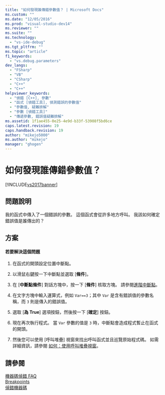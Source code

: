 ```yaml
---
title: "如何發現誰傳錯參數值？ | Microsoft Docs"
ms.custom: ""
ms.date: "12/05/2016"
ms.prod: "visual-studio-dev14"
ms.reviewer: ""
ms.suite: ""
ms.technology: 
  - "vs-ide-debug"
ms.tgt_pltfrm: ""
ms.topic: "article"
f1_keywords: 
  - "vs.debug.parameters"
dev_langs: 
  - "FSharp"
  - "VB"
  - "CSharp"
  - "C++"
  - "C++"
helpviewer_keywords: 
  - "偵錯 [C++], 參數"
  - "函式 [偵錯工具], 偵測錯誤的參數值"
  - "參數值, 疑難排解"
  - "參數 [偵錯工具]"
  - "傳遞參數, 錯誤值疑難排解"
ms.assetid: 1f1ae455-0e25-4e9d-b33f-53908f5bd6ce
caps.latest.revision: 19
caps.handback.revision: 19
author: "mikejo5000"
ms.author: "mikejo"
manager: "ghogen"
---
```

# 如何發現誰傳錯參數值？
[!INCLUDE[vs2017banner](../code-quality/includes/vs2017banner.md)]

## 問題說明  
 我的函式中傳入了一個錯誤的參數。  這個函式會從許多地方呼叫。  我該如何確定錯誤值是誰傳出的？  
  
## 方案  
  
#### 若要解決這個問題  
  
1.  在函式的開頭設定位置中斷點。  
  
2.  以滑鼠右鍵按一下中斷點並選取 \[**條件**\]。  
  
3.  在 \[**中斷點條件**\] 對話方塊中，按一下 \[**條件**\] 核取方塊。  請參閱[進階中斷點](../debugger/using-breakpoints.md#BKMK_Specify_a_breakpoint_condition_using_a_code_expression)。  
  
4.  在文字方塊中輸入運算式，例如 `Var==3`；其中 `Var` 是含有錯誤值的參數名稱，而 `3` 則是傳入的錯誤值。  
  
5.  選取 \[**為 True**\] 選項按鈕，然後按一下 \[**確定**\] 按鈕。  
  
6.  現在再次執行程式。  當 `Var` 參數的值是 `3` 時，中斷點會造成程式暫止在函式的開頭。  
  
7.  然後您可以使用 \[呼叫堆疊\] 視窗來找出呼叫函式並且巡覽原始程式碼。  如需詳細資訊，請參閱 [如何：使用呼叫堆疊視窗](../debugger/how-to-use-the-call-stack-window.md)。  
  
## 請參閱  
 [機器碼偵錯 FAQ](../debugger/debugging-native-code-faqs.md)   
 [Breakpoints](http://msdn.microsoft.com/zh-tw/fe4eedc1-71aa-4928-962f-0912c334d583)   
 [偵錯機器碼](../debugger/debugging-native-code.md)